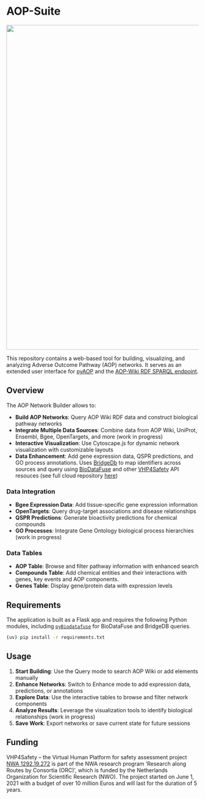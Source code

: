 # AOP-Suite
<img src="https://github.com/VHP4Safety/AOP-app/blob/aop_app/static/images/app_screenshot.png" width="850px"/>

This repository contains a web-based tool for building, visualizing, and analyzing Adverse Outcome Pathway (AOP) networks. It serves as an extended user interface for [pyAOP](https://github.com/jmillanacosta/pyaop) and the [AOP-Wiki RDF SPARQL endpoint](https://aopwiki.rdf.bigcat-bioinformatics.org/sparql/).

## Overview

The AOP Network Builder allows to:

- **Build AOP Networks**: Query AOP Wiki RDF data and construct biological pathway networks
- **Integrate Multiple Data Sources**: Combine data from AOP Wiki, UniProt, Ensembl, Bgee, OpenTargets, and more (work in progress)
- **Interactive Visualization**: Use Cytoscape.js for dynamic network visualization with customizable layouts
- **Data Enhancement**: Add gene expression data, QSPR predictions, and GO process annotations. Uses [BridgeDb](https://www.bridgedb.org/) to map identifiers across sources and query using [BioDataFuse](http://biodatafuse.org) and other [VHP4Safety](https://www.sciencrew.com/c/6586?title=VHP4Safety) API resouces (see full cloud repository [here](https://cloud.vhp4safety.nl/))


### Data Integration

- **Bgee Expression Data**: Add tissue-specific gene expression information
- **OpenTargets**: Query drug-target associations and disease relationships  
- **QSPR Predictions**: Generate bioactivity predictions for chemical compounds
- **GO Processes**: Integrate Gene Ontology biological process hierarchies (work in progress)


### Data Tables
- **AOP Table**: Browse and filter pathway information with enhanced search
- **Compounds Table**: Add chemical entities and their interactions with genes, key events and AOP components.
- **Genes Table**: Display gene/protein data with expression levels

## Requirements

The application is built as a Flask app and requires the following Python modules, including [`pyBiodatafuse`](https://pypi.org/project/pyBiodatafuse/) for BioDataFuse and BridgeDB queries.

```bash
(uv) pip install -r requirements.txt
```

## Usage

1. **Start Building**: Use the Query mode to search AOP Wiki or add elements manually
2. **Enhance Networks**: Switch to Enhance mode to add expression data, predictions, or annotations  
3. **Explore Data**: Use the interactive tables to browse and filter network components
4. **Analyze Results**: Leverage the visualization tools to identify biological relationships (work in progress)
5. **Save Work**: Export networks or save current state for future sessions

## Funding

VHP4Safety – the Virtual Human Platform for safety assessment project [NWA 1292.19.272](https://www.nwo.nl/projecten/nwa129219272) is part of the NWA research program ‘Research along Routes by Consortia (ORC)’, which is funded by the Netherlands Organization for Scientific Research (NWO). The project started on June 1, 2021 with a budget of over 10 million Euros and will last for the duration of 5 years.
